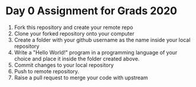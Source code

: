 # Day 0 Assignment for Grads 2020

1. Fork this repository and create your remote repo
2. Clone your forked repository onto your computer
3. Create a folder with your github username as the name inside your local repository
4. Write a "Hello World!" program in a programming language of your choice and place it inside the folder created above. 
5. Commit changes to your local repository 
6. Push to remote repository.
7. Raise a pull request to merge your code with upstream
